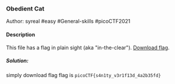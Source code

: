 ### Obedient Cat

Author: syreal
#easy #General-skills #picoCTF2021 
#### Description

This file has a flag in plain sight (aka "in-the-clear"). [Download flag](https://mercury.picoctf.net/static/a5683698ac318b47bd060cb786859f23/flag).

##### Solution:
simply download flag
flag is `picoCTF{s4n1ty_v3r1f13d_4a2b35fd}`